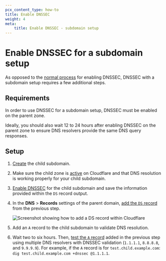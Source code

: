 ```yaml
---
pcx_content_type: how-to
title: Enable DNSSEC
weight: 4
meta: 
    title: Enable DNSSEC - subdomain setup
---
```


# Enable DNSSEC for a subdomain setup

As opposed to the [normal process](/dns/dnssec/) for enabling DNSSEC, DNSSEC with a subdomain setup requires a few additional steps.

## Requirements

In order to use DNSSEC for a subdomain setup, DNSSEC must be enabled on the parent zone. 

Ideally, you should also wait 12 to 24 hours after enabling DNSSEC on the parent zone to ensure DNS resolvers provide the same DNS query responses.

## Setup

1. [Create](/dns/zone-setups/subdomain-setup/setup/) the child subdomain.
2. Make sure the child zone is [active](/dns/zone-setups/reference/domain-status/) on Cloudflare and that DNS resolution is working properly for your child subdomain.
3. [Enable DNSSEC](/dns/dnssec/) for the child subdomain and save the information provided within the `DS` record output.
4. In the **DNS** > **Records** settings of the parent domain, [add the `DS` record](/dns/manage-dns-records/how-to/create-dns-records/) from the previous step.

    ![Screenshot showing how to add a DS record within Cloudflare](/images/dns/ds-record-example.png)

5. Add an `A` record to the child subdomain to validate DNS resolution.
6. Wait two to six hours. Then, [test the `A` record](/dns/dnssec/troubleshooting/#testing-dnssec-with-dig) added in the previous step using multiple DNS resolvers with DNSSEC validation (`1.1.1.1`, `8.8.8.8`, and `9.9.9.9`). For example, if the `A` record is for `test.child.example.com`: `dig test.child.example.com +dnssec @1.1.1.1`.